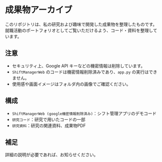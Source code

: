 # 成果物アーカイブ

このリポジトリは、私の研究および趣味で開発した成果物を整理したものです。  
就職活動のポートフォリオとしてご覧いただけるよう、コード・資料を整理しています。

## 注意
- セキュリティ上、Google API キーなどの機密情報は削除しています。
- `ShiftManagerWeb` のコードは機密情報削除済みであり、`app.py` の実行はできません。
- 使用感や画面イメージはフォルダ内の画像でご確認ください。

## 構成
- `ShiftManagerWeb (google機密情報削除済み)`：シフト管理アプリのデモコード
- `研究コード`：研究で用いたコードの一部
- `研究資料`：研究の関連資料、成果物PDF

## 補足
詳細の説明が必要であれば、お知らせください。
